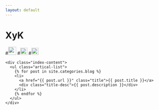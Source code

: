 ```yaml
---
layout: default
---
```


<body>
  <div class="index-wrapper">
    <div class="aside">
      <div class="info-card">
        <h1>XyK</h1>
        #<a href="http://weibo.com/beiyuu/" target="_blank"><img src="http://www.weibo.com/favicon.ico" alt="" width="25"/></a>
        #<a href="http://www.douban.com/people/beiyuu/" target="_blank"><img src="http://www.douban.com/favicon.ico" alt="" width="22"/></a>
        #<a href="http://instagram.com/beiyuu/" target="_blank"><img src="http://d36xtkk24g8jdx.cloudfront.net/bluebar/00c6602/images/ico/favicon.ico" alt="" width="22"/></a>
      </div>
      <div id="particles-js"></div>
    </div>

    <div class="index-content">
      <ul class="artical-list">
        {% for post in site.categories.blog %}
        <li>
          <a href="{{ post.url }}" class="title">{{ post.title }}</a>
          <div class="title-desc">{{ post.description }}</div>
        </li>
        {% endfor %}
      </ul>
    </div>
  </div>
</body>
